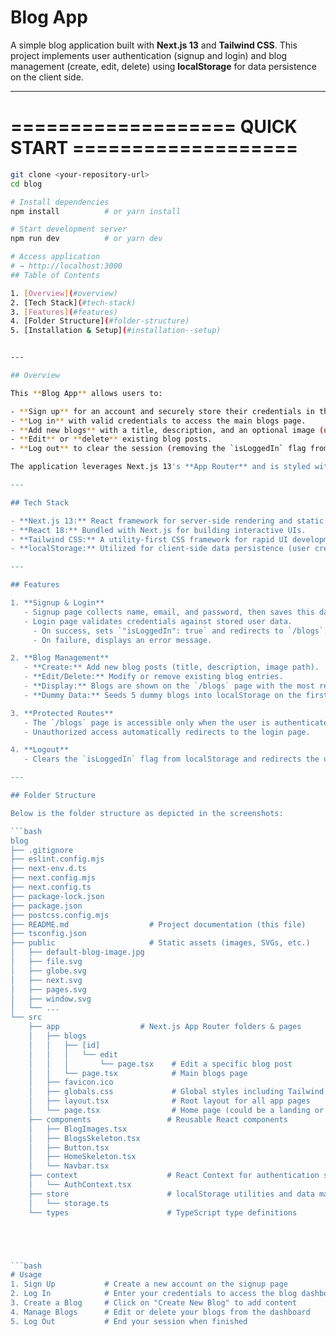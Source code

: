 # Blog App

A simple blog application built with **Next.js 13** and **Tailwind CSS**. This project implements user authentication (signup and login) and blog management (create, edit, delete) using **localStorage** for data persistence on the client side.

---

# =================== QUICK START ===================

```bash
git clone <your-repository-url>
cd blog

# Install dependencies
npm install          # or yarn install

# Start development server
npm run dev          # or yarn dev

# Access application
# → http://localhost:3000
## Table of Contents

1. [Overview](#overview)
2. [Tech Stack](#tech-stack)
3. [Features](#features)
4. [Folder Structure](#folder-structure)
5. [Installation & Setup](#installation--setup)


---

## Overview

This **Blog App** allows users to:

- **Sign up** for an account and securely store their credentials in the browser’s localStorage.
- **Log in** with valid credentials to access the main blogs page.
- **Add new blogs** with a title, description, and an optional image (using a simulated image upload by storing a file path).
- **Edit** or **delete** existing blog posts.
- **Log out** to clear the session (removing the `isLoggedIn` flag from localStorage).

The application leverages Next.js 13's **App Router** and is styled with Tailwind CSS for a modern, responsive design.

---

## Tech Stack

- **Next.js 13:** React framework for server-side rendering and static site generation.
- **React 18:** Bundled with Next.js for building interactive UIs.
- **Tailwind CSS:** A utility-first CSS framework for rapid UI development.
- **localStorage:** Utilized for client-side data persistence (user credentials and blog entries).

---

## Features

1. **Signup & Login**  
   - Signup page collects name, email, and password, then saves this data to localStorage.
   - Login page validates credentials against stored user data.  
     - On success, sets `"isLoggedIn": true` and redirects to `/blogs`.
     - On failure, displays an error message.

2. **Blog Management**  
   - **Create:** Add new blog posts (title, description, image path).
   - **Edit/Delete:** Modify or remove existing blog entries.
   - **Display:** Blogs are shown on the `/blogs` page with the most recent posts first.
   - **Dummy Data:** Seeds 5 dummy blogs into localStorage on the first visit if none exist.

3. **Protected Routes**  
   - The `/blogs` page is accessible only when the user is authenticated.
   - Unauthorized access automatically redirects to the login page.

4. **Logout**  
   - Clears the `isLoggedIn` flag from localStorage and redirects the user to `/login`.

---

## Folder Structure

Below is the folder structure as depicted in the screenshots:

```bash
blog
├── .gitignore
├── eslint.config.mjs
├── next-env.d.ts
├── next.config.mjs
├── next.config.ts
├── package-lock.json
├── package.json
├── postcss.config.mjs
├── README.md                  # Project documentation (this file)
├── tsconfig.json
├── public                     # Static assets (images, SVGs, etc.)
│   ├── default-blog-image.jpg
│   ├── file.svg
│   ├── globe.svg
│   ├── next.svg
│   ├── pages.svg
│   ├── window.svg
│   └── ...
└── src
    ├── app                  # Next.js App Router folders & pages
    │   ├── blogs
    │   │   ├── [id]
    │   │   │   └── edit
    │   │   │       └── page.tsx    # Edit a specific blog post
    │   │   └── page.tsx            # Main blogs page
    │   ├── favicon.ico
    │   ├── globals.css             # Global styles including Tailwind CSS
    │   ├── layout.tsx              # Root layout for all app pages
    │   └── page.tsx                # Home page (could be a landing or redirection page)
    ├── components                 # Reusable React components
    │   ├── BlogImages.tsx
    │   ├── BlogsSkeleton.tsx
    │   ├── Button.tsx
    │   ├── HomeSkeleton.tsx
    │   └── Navbar.tsx
    ├── context                    # React Context for authentication state
    │   └── AuthContext.tsx
    ├── store                      # localStorage utilities and data management
    │   └── storage.ts
    └── types                      # TypeScript type definitions





```bash
# Usage
1. Sign Up           # Create a new account on the signup page
2. Log In            # Enter your credentials to access the blog dashboard
3. Create a Blog     # Click on "Create New Blog" to add content
4. Manage Blogs      # Edit or delete your blogs from the dashboard
5. Log Out           # End your session when finished
```

```bash
